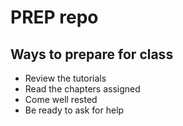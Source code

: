 #  PREP repo 
## Ways to prepare for class
* Review the tutorials
* Read the chapters assigned
* Come well rested
* Be ready to ask for help

